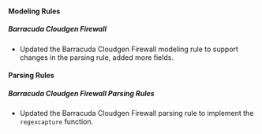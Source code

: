 
#### Modeling Rules

##### Barracuda Cloudgen Firewall

- Updated the Barracuda Cloudgen Firewall modeling rule to support changes in the parsing rule, added more fields.

#### Parsing Rules

##### Barracuda Cloudgen Firewall Parsing Rules

- Updated the Barracuda Cloudgen Firewall parsing rule to implement the `regexcapture` function.
